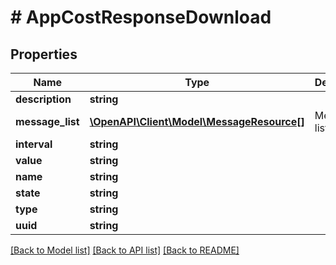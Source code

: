 # # AppCostResponseDownload

## Properties

Name | Type | Description | Notes
------------ | ------------- | ------------- | -------------
**description** | **string** |  | [optional]
**message_list** | [**\OpenAPI\Client\Model\MessageResource[]**](MessageResource.md) | Message list |
**interval** | **string** |  |
**value** | **string** |  |
**name** | **string** |  |
**state** | **string** |  |
**type** | **string** |  |
**uuid** | **string** |  | [optional]

[[Back to Model list]](../../README.md#models) [[Back to API list]](../../README.md#endpoints) [[Back to README]](../../README.md)
